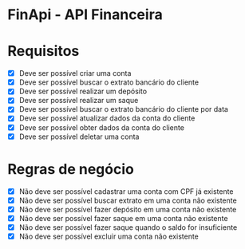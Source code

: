 # FinApi - API Financeira

# Requisitos

- [x] Deve ser possível criar uma conta
- [x] Deve ser possível buscar o extrato bancário do cliente
- [x] Deve ser possível realizar um depósito
- [x] Deve ser possível realizar um saque
- [x] Deve ser possível buscar o extrato bancário do cliente por data
- [x] Deve ser possível atualizar dados da conta do cliente
- [x] Deve ser possível obter dados da conta do cliente
- [x] Deve ser possível deletar uma conta

# Regras de negócio
-  [x] Não deve ser possível cadastrar uma conta com CPF já existente
-  [x] Não deve ser possível buscar extrato em uma conta não existente
-  [x] Não deve ser possível fazer depósito em uma conta não existente
-  [x] Não deve ser possível fazer saque em uma conta não existente
-  [x] Não deve ser possível fazer saque quando o saldo for insuficiente
-  [x] Não deve ser possível excluir uma conta não existente
